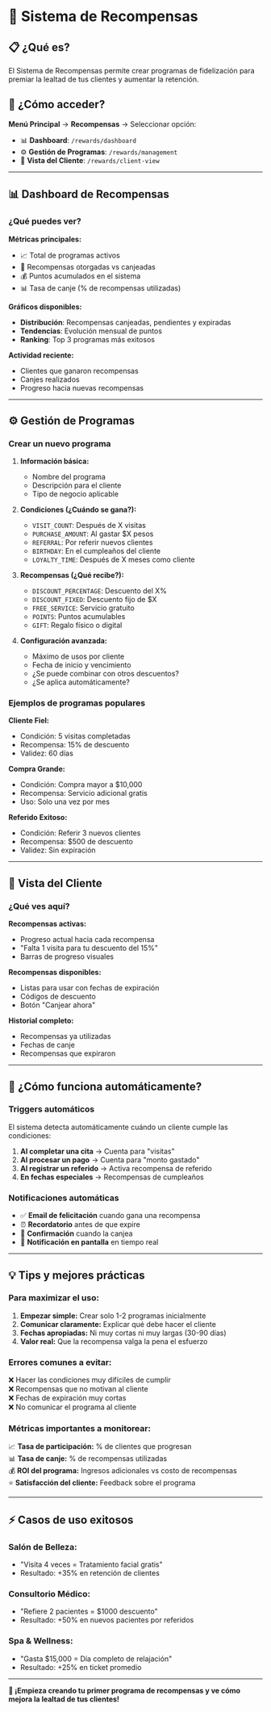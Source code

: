 # 🎁 Sistema de Recompensas

## 📋 ¿Qué es?

El Sistema de Recompensas permite crear programas de fidelización para premiar la lealtad de tus clientes y aumentar la retención.

## 🚀 ¿Cómo acceder?

**Menú Principal** → **Recompensas** → Seleccionar opción:
- 📊 **Dashboard**: `/rewards/dashboard`
- ⚙️ **Gestión de Programas**: `/rewards/management` 
- 👤 **Vista del Cliente**: `/rewards/client-view`

---

## 📊 Dashboard de Recompensas

### ¿Qué puedes ver?

**Métricas principales:**
- 📈 Total de programas activos
- 🎯 Recompensas otorgadas vs canjeadas
- 💰 Puntos acumulados en el sistema
- 📊 Tasa de canje (% de recompensas utilizadas)

**Gráficos disponibles:**
- **Distribución**: Recompensas canjeadas, pendientes y expiradas
- **Tendencias**: Evolución mensual de puntos
- **Ranking**: Top 3 programas más exitosos

**Actividad reciente:**
- Clientes que ganaron recompensas
- Canjes realizados
- Progreso hacia nuevas recompensas

---

## ⚙️ Gestión de Programas

### Crear un nuevo programa

1. **Información básica:**
   - Nombre del programa
   - Descripción para el cliente
   - Tipo de negocio aplicable

2. **Condiciones (¿Cuándo se gana?):**
   - `VISIT_COUNT`: Después de X visitas
   - `PURCHASE_AMOUNT`: Al gastar $X pesos
   - `REFERRAL`: Por referir nuevos clientes
   - `BIRTHDAY`: En el cumpleaños del cliente
   - `LOYALTY_TIME`: Después de X meses como cliente

3. **Recompensas (¿Qué recibe?):**
   - `DISCOUNT_PERCENTAGE`: Descuento del X%
   - `DISCOUNT_FIXED`: Descuento fijo de $X
   - `FREE_SERVICE`: Servicio gratuito
   - `POINTS`: Puntos acumulables
   - `GIFT`: Regalo físico o digital

4. **Configuración avanzada:**
   - Máximo de usos por cliente
   - Fecha de inicio y vencimiento
   - ¿Se puede combinar con otros descuentos?
   - ¿Se aplica automáticamente?

### Ejemplos de programas populares

**Cliente Fiel:**
- Condición: 5 visitas completadas
- Recompensa: 15% de descuento
- Validez: 60 días

**Compra Grande:**
- Condición: Compra mayor a $10,000
- Recompensa: Servicio adicional gratis
- Uso: Solo una vez por mes

**Referido Exitoso:**
- Condición: Referir 3 nuevos clientes
- Recompensa: $500 de descuento
- Validez: Sin expiración

---

## 👤 Vista del Cliente

### ¿Qué ves aquí?

**Recompensas activas:**
- Progreso actual hacia cada recompensa
- "Falta 1 visita para tu descuento del 15%"
- Barras de progreso visuales

**Recompensas disponibles:**
- Listas para usar con fechas de expiración
- Códigos de descuento
- Botón "Canjear ahora"

**Historial completo:**
- Recompensas ya utilizadas
- Fechas de canje
- Recompensas que expiraron

---

## 🔄 ¿Cómo funciona automáticamente?

### Triggers automáticos

El sistema detecta automáticamente cuándo un cliente cumple las condiciones:

1. **Al completar una cita** → Cuenta para "visitas"
2. **Al procesar un pago** → Cuenta para "monto gastado"
3. **Al registrar un referido** → Activa recompensa de referido
4. **En fechas especiales** → Recompensas de cumpleaños

### Notificaciones automáticas

- ✅ **Email de felicitación** cuando gana una recompensa
- ⏰ **Recordatorio** antes de que expire
- 📧 **Confirmación** cuando la canjea
- 📱 **Notificación en pantalla** en tiempo real

---

## 💡 Tips y mejores prácticas

### Para maximizar el uso:

1. **Empezar simple:** Crear solo 1-2 programas inicialmente
2. **Comunicar claramente:** Explicar qué debe hacer el cliente
3. **Fechas apropiadas:** Ni muy cortas ni muy largas (30-90 días)
4. **Valor real:** Que la recompensa valga la pena el esfuerzo

### Errores comunes a evitar:

❌ Hacer las condiciones muy difíciles de cumplir  
❌ Recompensas que no motivan al cliente  
❌ Fechas de expiración muy cortas  
❌ No comunicar el programa al cliente  

### Métricas importantes a monitorear:

📈 **Tasa de participación:** % de clientes que progresan  
📊 **Tasa de canje:** % de recompensas utilizadas  
💰 **ROI del programa:** Ingresos adicionales vs costo de recompensas  
⭐ **Satisfacción del cliente:** Feedback sobre el programa  

---

## ⚡ Casos de uso exitosos

### Salón de Belleza:
- "Visita 4 veces = Tratamiento facial gratis"
- Resultado: +35% en retención de clientes

### Consultorio Médico:
- "Refiere 2 pacientes = $1000 descuento"  
- Resultado: +50% en nuevos pacientes por referidos

### Spa & Wellness:
- "Gasta $15,000 = Día completo de relajación"
- Resultado: +25% en ticket promedio

---

**🎯 ¡Empieza creando tu primer programa de recompensas y ve cómo mejora la lealtad de tus clientes!**